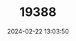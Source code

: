 ---
title: "19388"
category: "Redigobius bikolanus"
draft: false
date: 2024-02-22 13:03:50
languages:
  English: ["Bigmouth Goby", "Bug-eyed Goby", "Speckled Goby"]
---